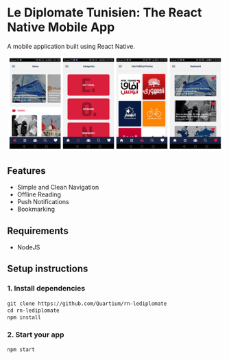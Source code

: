# Le Diplomate Tunisien: The React Native Mobile App

A mobile application built using React Native.

![screenshots of example app](/images/screenshots@2x.jpeg)

## Features

- Simple and Clean Navigation
- Offline Reading
- Push Notifications
- Bookmarking

## Requirements

- NodeJS

## Setup instructions

### 1. Install dependencies

```
git clone https://github.com/Quartium/rn-lediplomate
cd rn-lediplomate
npm install
```

### 2. Start your app

```
npm start
```
